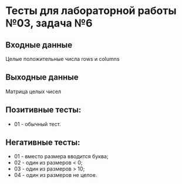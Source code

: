 # Тесты для лабораторной работы №03, задача №6

## Входные данные
Целые положительные числа rows и columns

## Выходные данные
Матрица целых чисел

## Позитивные тесты:
- 01 - обычный тест.

## Негативные тесты:
- 01 - вместо размера вводится буква;
- 02 - один из размеров < 0;
- 03 - один из размеров > 10;
- 04 - один из размеров не целое.
